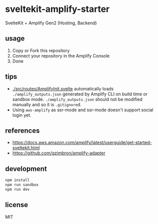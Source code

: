 # sveltekit-amplify-starter

SvelteKit + Amplify Gen2 (Hosting, Backend)

## usage

1. Copy or Fork this repository
2. Connect your repository in the Amplify Console
3. Done

## tips

- [./src/routes/AmplifyInit.svelte](./src/routes/AmplifyInit.svelte) automatically loads `./amplify_outputs.json` generated by Amplify CLI on build time or sandbox mode. `./amplify_outputs.json` should not be modified manually and so it is `.gitignore`d.
- Using `aws-amplify` as ssr-mode and ssr-mode doesn't support social login yet.

## references

- <https://docs.aws.amazon.com/amplify/latest/userguide/get-started-sveltekit.html>
- <https://github.com/gzimbron/amplify-adapter>

## development

```sh
npm install
npm run sandbox
npm run dev
```

## license

MIT

